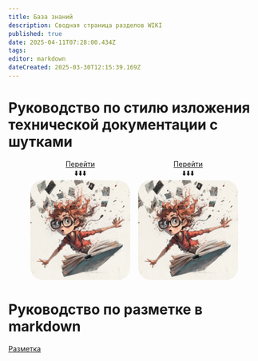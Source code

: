 ```yaml
---
title: База знаний
description: Сводная страница разделов WIKI
published: true
date: 2025-04-11T07:28:00.434Z
tags: 
editor: markdown
dateCreated: 2025-03-30T12:15:39.169Z
---
```


# Руководство по стилю изложения технической документации с шутками

<div style="display: flex; gap: 16px; flex-wrap: wrap; align-items: center; justify-content: center;">

  <div style="text-align: center;">
    <div>
      <a href="/home/styleguide" title="Открой меня скорее">Перейти</a><br>
      ⬇️⬇️⬇️
    </div>
    <a href="https://regions.shoko.ru/" target="_blank">
      <img src="/u6639615556_draw_a_funny_cover_for_the_book_technical_documen_3b94d54b-760a-4b54-bc69-f76d418592dc_2.png" 
           style="border-radius: 25px; animation: pulse 1.5s infinite; width: 200px; height: auto;">
    </a>
  </div>

  <div style="text-align: center;">
    <div>
      <a href="/home/styleguide" title="Открой меня скорее">Перейти</a><br>
      ⬇️⬇️⬇️
    </div>
    <a href="https://regions.shoko.ru/" target="_blank">
      <img src="/u6639615556_draw_a_funny_cover_for_the_book_technical_documen_3b94d54b-760a-4b54-bc69-f76d418592dc_2.png" 
           style="border-radius: 25px; animation: pulse 1.5s infinite; width: 200px; height: auto;">
    </a>
  </div>

</div>

# Руководство по разметке в markdown

[Разметка](/home/Markdown "Вперед")